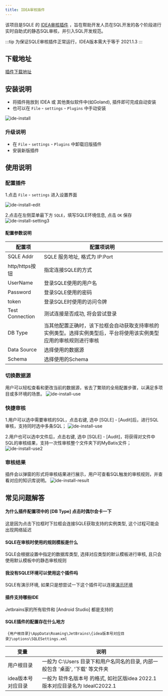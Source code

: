 ```yaml
---
title: IDEA审核插件
---
```


该项目是SQLE 的 [IDEA审核插件](https://github.com/actiontech/sqle-jetbrains-plugin)  ，旨在帮助开发人员在SQL开发的各个阶段进行实时自助式的静态SQL审核，并引入SQL开发规范。

:::tip
为保证SQLE审核插件正常运行，IDEA版本需大于等于 2021.1.3
:::

## 下载地址
[插件下载地址](https://github.com/actiontech/sqle-jetbrains-plugin/releases)

## 安装说明
* 将插件拖放到 IDEA 或 其他类似软件中(如Goland), 插件即可完成自动安装
* 也可以在 `File` - `settings` - `Plugins` 中手动安装

![ide-install](img/ide-install.png)

### 升级说明
* 在 `File` - `settings` - `Plugins` 中卸载旧版插件
* 安装新版插件

## 使用说明
### 配置插件
1.点击 `File` - `settings`  进入设置界面

![ide-install-edit](img/ide-install-edit.png)

2.点击在左侧菜单最下方 `SQLE`，填写SQLE环境信息, 点击 `OK` 保存
![ide-install-setting3](img/ide-install-setting3.png)

#### 配置参数说明

|配置项|配置项说明|
|---|---|
|SQLE Addr|SQLE 服务地址, 格式为 IP:Port|
|http/https按钮|指定连接SQLE的方式|
|UserName|登录SQLE使用的用户名|
|Password|登录SQLE使用的密码|
|token|登录SQLE时使用的访问令牌|
|Test Connection|测试连接是否成功, 将会尝试登录|
|DB Type|当其他配置正确时，该下拉框会自动获取支持审核的实例类型。选择实例类型后，平台将使用该实例类型应用的审核规则进行审核|
|Data Source|选择使用的数据源|
|Schema|选择使用的Schema|

### 切换数据源
用户可以轻松查看和更改当前的数据源，省去了繁琐的全局配置步骤，以满足多项目或多环境的场景。
![ide-install-use](img/ide-install-use.png)

### 快捷审核

1.用户可以选中需要审核的SQL，点击右键, 选中 [SQLE] - [Audit]后，进行SQL审核，支持同时选中多条SQL；
![ide-install-use](img/ide-install-use.png)

2.用户也可以选中文件后，点击右键, 选中 [SQLE] - [Audit]，将获得对文件中SQL的审核结果，支持一次性审核整个文件夹下的MyBatis文件；
![ide-install-use2](img/ide-install-use2.png)

### 审核结果
插件会以弹窗的形式将审核结果进行展示，用户可查看SQL触发的审核规则，并查看对应的知识库说明。
![ide-install-result](img/ide-install-result.png)

## 常见问题解答
#### 为什么插件配置项中的 [DB Type] 点击时偶尔会卡一下
这是因为点击下拉框时下拉框会连接SQLE获取支持的实例类型, 这个过程可能会出现网络延迟

#### SQLE在审核时使用的规则模板是什么
SQLE会根据设置中指定的数据库类型, 选择对应类型的默认模板进行审核, 且只会使用默认模板中的静态审核规则

#### 我没有SQLE环境可以使用这个插件吗
SQLE有演示环境, 如果只是想尝试一下这个插件可以连接[演示环境](/docs/online-demo.md)

#### 插件支持哪些IDE
Jetbrains家的所有软件和 [Android Studio] 都是支持的

#### SQLE插件的配置存在什么地方
```
 {用户根目录}\AppData\Roaming\JetBrains\{idea版本号对应目录}\options\SQLESettings.xml
```
|变量|说明|
|---|---|
|用户根目录|一般为 C:\Users 目录下和用户名同名的目录, 内部一般包含 '桌面', '下载' 等文件夹|
|idea版本号对应目录|一般为 软件名版本号 的格式, 如社区版idea 2022.1版本对应目录名为 IdealC2022.1|